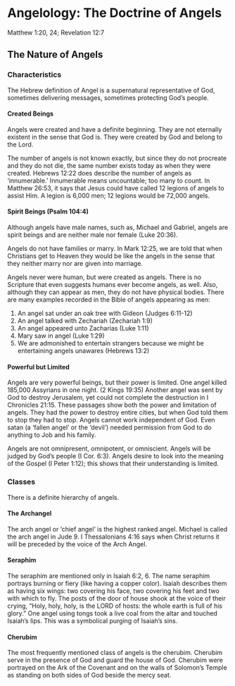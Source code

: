 # Angelology: The Doctrine of Angels

Matthew 1:20, 24; Revelation 12:7

## The Nature of Angels

### Characteristics

The Hebrew definition of Angel is a supernatural representative of God, sometimes delivering messages, sometimes protecting God’s people.

#### Created Beings

Angels were created and have a definite beginning. They are not eternally existent in the sense that God is. They were created by God and belong to the Lord.

The number of angels is not known exactly, but since they do not procreate and they do not die, the same number exists today as when they were created. Hebrews 12:22 does describe the number of angels as ‘innumerable.’ Innumerable means uncountable; too many to count. In Matthew 26:53, it says that Jesus could have called 12 legions of angels to assist Him. A legion is 6,000 men; 12 legions would be 72,000 angels.

#### Spirit Beings (Psalm 104:4)

Although angels have male names, such as, Michael and Gabriel, angels are spirit beings and are neither male nor female (Luke 20:36).

Angels do not have families or marry. In Mark 12:25, we are told that when Christians get to Heaven they would be like the angels in the sense that they neither marry nor are given into marriage.

Angels never were human, but were created as angels. There is no Scripture that even suggests humans ever become angels, as well. Also, although they can appear as men, they do not have physical bodies. There are many examples recorded in the Bible of angels appearing as men:

1. An angel sat under an oak tree with Gideon (Judges 6:11-12)
2. An angel talked with Zechariah (Zechariah 1:9)
3. An angel appeared unto Zacharias (Luke 1:11)
4. Mary saw in angel (Luke 1:29)
5. We are admonished to entertain strangers because we might be entertaining angels unawares (Hebrews 13:2)

#### Powerful but Limited

Angels are very powerful beings, but their power is limited. One angel killed 185,000 Assyrians in one night. (2 Kings 19:35) Another angel was sent by God to destroy Jerusalem, yet could not complete the destruction in I Chronicles 21:15. These passages show both the power and limitation of angels. They had the power to destroy entire cities, but when God told them to stop they had to stop. Angels cannot work independent of God. Even satan (a ‘fallen angel’ or the ‘devil’) needed permission from God to do anything to Job and his family.

Angels are not omnipresent, omnipotent, or omniscient. Angels will be judged by God’s people (I Cor. 6:3). Angels desire to look into the meaning of the Gospel (I Peter 1:12); this shows that their understanding is limited.

### Classes

There is a definite hierarchy of angels.

#### The Archangel

The arch angel or ‘chief angel’ is the highest ranked angel. Michael is called the arch angel in Jude 9. I Thessalonians 4:16 says when Christ returns it will be preceded by the voice of the Arch Angel.

#### Seraphim

The seraphim are mentioned only in Isaiah 6:2, 6. The name seraphim portrays burning or fiery (like having a copper color). Isaiah describes them as having six wings: two covering his face, two covering his feet and two with which to fly. The posts of the door of house shook at the voice of their crying, “Holy, holy, holy, is the LORD of hosts: the whole earth is full of his glory.” One angel using tongs took a live coal from the altar and touched Isaiah’s lips. This was a symbolical purging of Isaiah’s sins.

#### Cherubim

The most frequently mentioned class of angels is the cherubim. Cherubim serve in the presence of God and guard the house of God. Cherubim were portrayed on the Ark of the Covenant and on the walls of Solomon’s Temple as standing on both sides of God beside the mercy seat.
